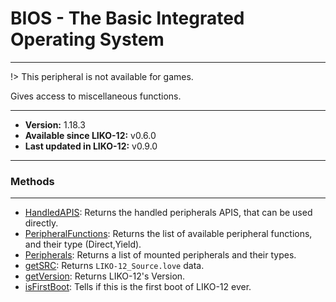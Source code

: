 # BIOS - The Basic Integrated Operating System
---

!> This peripheral is not available for games.

Gives access to miscellaneous functions.

---

* **Version:** 1.18.3
* **Available since LIKO-12:** v0.6.0
* **Last updated in LIKO-12:** v0.9.0

---
### Methods
---
* [HandledAPIS](/Documentation/Peripherals/BIOS/HandledAPIS.md): Returns the handled peripherals APIS, that can be used directly.
* [PeripheralFunctions](/Documentation/Peripherals/BIOS/PeripheralFunctions.md): Returns the list of available peripheral functions, and their type (Direct,Yield).
* [Peripherals](/Documentation/Peripherals/BIOS/Peripherals.md): Returns a list of mounted peripherals and their types.
* [getSRC](/Documentation/Peripherals/BIOS/getSRC.md): Returns `LIKO-12_Source.love` data.
* [getVersion](/Documentation/Peripherals/BIOS/getVersion.md): Returns LIKO-12's Version.
* [isFirstBoot](/Documentation/Peripherals/BIOS/isFirstBoot.md): Tells if this is the first boot of LIKO-12 ever.
